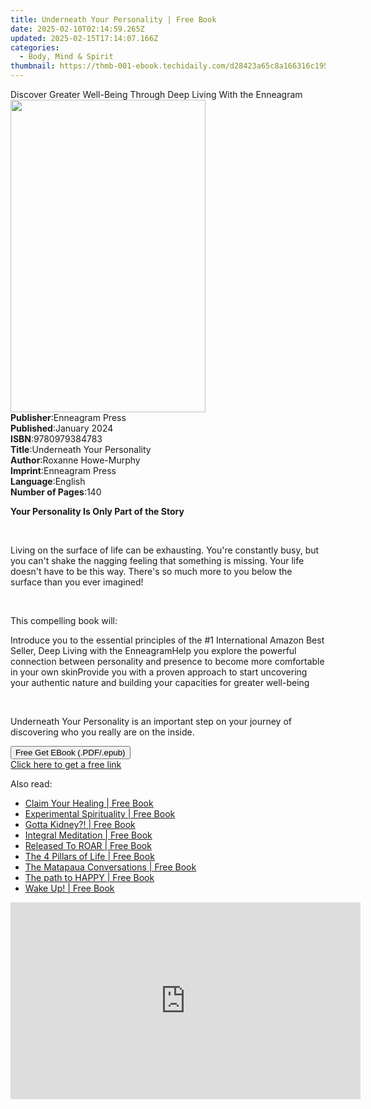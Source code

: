 ```yaml
---
title: Underneath Your Personality | Free Book
date: 2025-02-10T02:14:59.265Z
updated: 2025-02-15T17:14:07.166Z
categories:
  - Body, Mind & Spirit
thumbnail: https://thmb-001-ebook.techidaily.com/d28423a65c8a166316c1957e0fef60877869630ee8a4418f71d7d201a38d6c99.jpg
---
```

<main id="book-container">
  <div class="flex flex-col">
    <div class="book-brief flex-1 py-6 px-4 sm:p-6 md:py-10 md:px-8">
      <!-- brief-->
      <div class="book-brief-main">
        Discover Greater Well-Being Through Deep Living With the Enneagram
      </div>
    </div>
    <div
      class="book-meta-info flex-1 grid gap-4 col-start-1 col-end-3 row-start-1 sm:mb-6 sm:grid-cols-4 lg:gap-6 lg:col-start-2 lg:row-end-6 lg:row-span-6 lg:mb-0"
    >
      <div
        class="book-meta-info-left place-content-center mt-4 p-4 text-sm leading-6 col-start-2 col-span-2 dark:text-slate-400"
      >
        <img
          class="w-full h-500 object-cover rounded-lg sm:h-255 sm:col-span-2 lg:col-span-full"
          src="https://img-001-ebook.techidaily.com/d38c3184a9115ac1b4ff7d5014ec2d559953506052ac2b17436e5cfdd9ba187d.jpg"
          alt=""
          width="312"
          height="500"
        />
      </div>
      <div
        class="book-meta-info-right mt-2 col-start-1 row-start-2 col-span-3 self-center"
      >
        <!-- meta data  -->
        <div class="flex flex-col px-4 md:px-8">
          <div class="flex-1">
            <strong>Publisher</strong>:<span class="px-2">Enneagram Press</span>
          </div>
          <div class="flex-1">
            <strong>Published</strong>:<span class="px-2">January 2024</span>
          </div>
          <div class="flex-1">
            <strong>ISBN</strong>:<span class="px-2">9780979384783</span>
          </div>
          <div class="flex-1">
            <strong>Title</strong>:<span class="px-2"
              >Underneath Your Personality</span
            >
          </div>
          <div class="flex-1">
            <strong>Author</strong>:<span class="px-2"
              >Roxanne Howe-Murphy</span
            >
          </div>
          <div class="flex-1">
            <strong>Imprint</strong>:<span class="px-2">Enneagram Press</span>
          </div>
          <div class="flex-1">
            <strong>Language</strong>:<span class="px-2">English</span>
          </div>
          <div class="flex-1">
            <strong>Number of Pages</strong>:<span class="px-2">140</span>
          </div>
        </div>
      </div>
    </div>
    <div class="book-description flex-1 py-6 px-4 sm:p-6 md:py-10 md:px-8">
      <div class="book-description-main">
        <div accordion-content="" id="description">
          <p><strong>Your Personality Is Only Part of the Story</strong></p>
          <p><br /></p>
          <p>
            <span style="color: rgb(34, 34, 34)">Li</span>ving on the surface of
            life can be exhausting. You're constantly busy, but you can't shake
            the nagging feeling that&nbsp;something is missing. Your life
            doesn't have to be this way. There's so much more to you below the
            surface than you ever imagined!
          </p>
          <p><br /></p>
          <p>This compelling book will:</p>
          Introduce you to the essential principles of the #1 International
          Amazon Best Seller,&nbsp;Deep Living with the EnneagramHelp you
          explore the powerful connection between personality and presence to
          become more comfortable in your own skinProvide you with a proven
          approach to start uncovering your authentic nature and building your
          capacities for greater well-being
          <p><br /></p>
          <p>
            Underneath Your Personality&nbsp;is an important step on your
            journey of discovering who you really are on the inside.
          </p>
        </div>
        <div class="accordion-fader"></div>
      </div>
    </div>
    <div class="book-excerpts flex-1 py-6 px-4 sm:p-6 md:py-10 md:px-8"></div>
    <div
      class="book-about-author flex-1 py-6 px-4 sm:p-6 md:py-10 md:px-8"
    ></div>
    <div class="book-free-get flex-1 py-6 px-4 sm:p-6 md:py-10 md:px-8">
      <button
        id="btn-free-get"
        class="bg-blue-500 hover:bg-blue-700 text-white font-bold py-2 px-4 rounded"
      >
        Free Get EBook (.PDF/.epub)
      </button>
      <div id="countdown-display" class="px-2 text-lg mt-2"></div>
      <a
        id="free-link"
        class="hidden bg-blue-500 hover:bg-blue-700 text-white font-bold py-2 px-4 rounded"
        href="https://www.ebooks.com/en-us/book/211236509/underneath-your-personality/roxanne-howe-murphy/"
        target="_blank"
        >Click here to get a free link</a
      >
    </div>
    <script>
      let countdownTime = 0;
      let countdownInterval = null;
      document
        .getElementById('btn-free-get')
        .addEventListener('click', startCountdown);
      function startCountdown() {
        countdownTime = new Date().getTime() + 60000 * 3;
        countdownInterval = setInterval(updateCountdown, 1000);
        document.getElementById('btn-free-get').disabled = true;
        document
          .getElementById('btn-free-get')
          .classList.add('bg-gray-500', 'cursor-not-allowed');
      }
      function updateCountdown() {
        let currentTime = new Date().getTime();
        let timeLeft = countdownTime - currentTime;
        let secondsLeft = Math.floor(timeLeft / 1000);
        document.getElementById('countdown-display').innerHTML =
          `Remaining time: ${secondsLeft} seconds.`;
        if (secondsLeft <= 0) {
          clearInterval(countdownInterval);
          document.getElementById('btn-free-get').classList.add('hidden');
          document.getElementById('free-link').classList.remove('hidden');
          document.getElementById('countdown-display').innerHTML = '';
        }
      }
    </script>
  </div>
</main>

<ins class="adsbygoogle"
      style="display:block"
      data-ad-client="ca-pub-7571918770474297"
      data-ad-slot="8358498916"
      data-ad-format="auto"
      data-full-width-responsive="true"></ins>
    

<span class="atpl-alsoreadstyle">Also read:</span>
<div><ul>
<li><a href="https://novels-ebooks.techidaily.com/209853360-9781945604645-claim-your-healing/"><u>Claim Your Healing | Free Book</u></a></li>
<li><a href="https://novels-ebooks.techidaily.com/209853323-9780473402259-experimental-spirituality/"><u>Experimental Spirituality | Free Book</u></a></li>
<li><a href="https://novels-ebooks.techidaily.com/209853655-9780692938942-gotta-kidney/"><u>Gotta Kidney?! | Free Book</u></a></li>
<li><a href="https://novels-ebooks.techidaily.com/209853597-9788792252227-integral-meditation/"><u>Integral Meditation | Free Book</u></a></li>
<li><a href="https://novels-ebooks.techidaily.com/209853829-9781640850279-released-to-roar/"><u>Released To ROAR | Free Book</u></a></li>
<li><a href="https://novels-ebooks.techidaily.com/209853388-9780648089315-the-4-pillars-of-life/"><u>The 4 Pillars of Life | Free Book</u></a></li>
<li><a href="https://novels-ebooks.techidaily.com/209853357-9780473402792-the-matapaua-conversations/"><u>The Matapaua Conversations | Free Book</u></a></li>
<li><a href="https://novels-ebooks.techidaily.com/209853454-9781999738754-the-path-to-happy/"><u>The path to HAPPY | Free Book</u></a></li>
<li><a href="https://novels-ebooks.techidaily.com/209853466-9780648147602-wake-up/"><u>Wake Up! | Free Book</u></a></li>
</ul></div>

<!-- affiliate ads begin -->
<iframe width="560" height="315" src="https://www.youtube.com/embed/nmj7aVvEeAs?si=OcR7USXKGyLcn09q" title="YouTube video player" frameborder="0" allow="accelerometer; autoplay; clipboard-write; encrypted-media; gyroscope; picture-in-picture; web-share" referrerpolicy="strict-origin-when-cross-origin" allowfullscreen></iframe>
<!-- affiliate ads end -->

